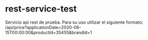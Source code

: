 # rest-service-test

Servicio api rest de prueba.
Para su uso utilizar el siguiente formato:
/api/price?applicationDate=2020-06-15T00:00:00&productId=35455&brandId=1
